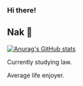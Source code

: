 ### Hi there! 
## Nak 🦦

[![Anurag's GitHub stats](https://github-readme-stats.vercel.app/api?username=nakzaa&show_icons=true&theme=react
)](https://github.com/NakZaa)

Currently studying law.

Average life enjoyer.
